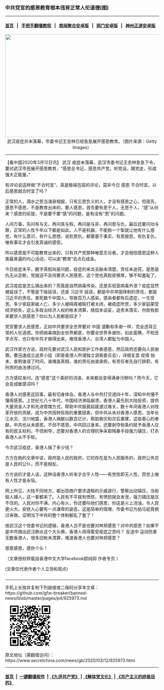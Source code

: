 ### 中共党官的感恩教育根本违背正常人伦道德(图)
------------------------

#### [首页](https://github.com/gfw-breaker/banned-news/blob/master/README.md) &nbsp;&nbsp;|&nbsp;&nbsp; [手把手翻墙教程](https://github.com/gfw-breaker/guides/wiki) &nbsp;&nbsp;|&nbsp;&nbsp; [禁闻聚合安卓版](https://github.com/gfw-breaker/bn-android) &nbsp;&nbsp;|&nbsp;&nbsp; [网门安卓版](https://github.com/oGate2/oGate) &nbsp;&nbsp;|&nbsp;&nbsp; [神州正道安卓版](https://github.com/SzzdOgate/update) 



<div class="article_right" style="fone-color:#000">
 <p style="text-align:center">
  <img src="//img3.secretchina.com/pic/2020/3-8/p2643031a915983328-ss.jpg" style="height:337px; width:600px"/>
  <br>
   武汉疫症并未落幕，市委书记王忠林已经急急展开感恩教育。（图片来源：Getty Images）
   <span id="hideid" name="hideid" style="color:red;display:none;">
    <span href="https://www.secretchina.com">
    </span>
   </span>
  </br>
 </p>
 <div id="txt-mid1-t21-2017">
  

---


  </div>
 </div>
 <p>
  【看中国2020年3月12日讯】
  <span href="https://www.secretchina.com/news/gb/tag/武汉" target="_blank">
   武汉
  </span>
  疫症未落幕，武汉市委书记王忠林急急下令，要对武汉市民展开感恩教育，“感恩总书记，感恩共产党，听党话，跟党走，形成强大正能量。”
  <span id="hideid" name="hideid" style="color:red;display:none;">
   <span href="https://www.secretchina.com">
   </span>
  </span>
 </p>
 <p>
  有评论说这样做“不合时宜”，真是极端包容的评论，莫非今日
  <span href="https://www.secretchina.com/news/gb/tag/感恩" target="_blank">
   感恩
  </span>
  不合时宜，以后感恩就合时宜了吗？
 </p>
 <p>
  正常的人，滴水之恩当涌泉相报，只有忘恩负义的人，才没有感恩之心，但首先，感恩不感恩，不是教育出来的，要人感恩，首先要有恩于人，无恩于人，“感”从何来？感恩的前提，不是要不要“感”的问题，是有没有“恩”的问题。
 </p>
 <p>
  人间万事，先问有与无，再问真与假，再问是与非，再问恩与仇，最后还要问功与罪，正常的人性千年以下都是如此。人不是机器，不能揿一个掣就让他有什么感觉，有什么意识，有什么思想，说到恩仇，都要基于事实，有恩报恩，有仇复仇，唯有事实才会引发真诚的感受。
 </p>
 <p>
  所以感恩是不可能教育出来的，只有共产党那种唯意志论者，才会相信感恩这种人类最普遍的内心活动，可以由“教育”去点石成金。
 </p>
 <p>
  今日疫症未平，数字真假尚是问题，疫症的来龙去脉未清楚，责任未追究，是恩是仇无从定断，党就迫不及待要求人民感恩，这个党也真脸皮够厚，够不知羞耻了。
 </p>
 <p>
  武汉疫症是怎么搞出来的？究竟是自然病毒传染，还是实验室病毒外泄？疫症显然被延误了，不管是下级延误，还是
  <span href="https://www.secretchina.com/news/gb/tag/习近平" target="_blank">
   习近平
  </span>
  延误，都是中共举国体制的责任，都是习近平的责任。害死数千中国人，导致百万人感染，感染者都有后遗症，一生受苦。多少家庭家破人亡，多少人被隔离被殴打被关闭，被疫症所苦，多少家庭蒙受经济损失，这么多政治经济人权的帐未清算，赔偿未谈妥，追责未落实，你倒有脸来要求人民感恩？你以为人民都是奴才？
 </p>
 <p>
  党官要求人民感恩，正如中共要求全世界要对
  <span href="https://www.secretchina.com" target="_blank">
   中国
  </span>
  道歉和多谢一样，完全违背正常的人伦道德。你把病毒搞到全世界都是，你要全世界多谢你，如此蛮横，不知丑字点写，也只有中共才做得出来，难怪香港人、台湾人都耻为中国人。
 </p>
 <p>
  武汉作家方方说，政府先要对武汉人民和医护工作者感恩，然后政府还要向人民谢罪。要迅速成立追责小组（即是香港人所谓独立调查委员会），详细复盘
  <span href="https://www.secretchina.com/news/gb/tag/疫情" target="_blank">
   疫情
  </span>
  始末，查明谁误了时间，谁掩盖真相，谁的责任由谁承担，有责任者先自行辞职，有刑责的由法律过问。
 </p>
 <p>
  方方感叹发问，连“感恩”这个美好的词语，未来都会变得满身污秽吗？而今天，它会变成敏感词吗？
 </p>
 <p>
  香港人对感恩这回事，最有切身体会。香港人与中共打交道四十年，深知中共懂不懂得感恩。上世纪七八十年代，中国经济濒临崩溃，香港人最先到大陆投资，提供大量资金人才和先进管理方式，帮助中共振衰起疲渡过难关，数十年间香港人对改革开放的贡献，成为中共扭转败局的重要因素，但中共从未对香港人感恩。当年长江水灾、汶川地震，香港人捐献以数百亿计，帮助救灾和灾后重建，这些善心的奉献，中共也从未感恩。不但不感恩，中共回过身来，还要剥夺依条约赋予香港人应有的民主权利，不但剥夺，还要对香港人的合理抗争采取残暴手段强力镇压，打杀香港人从不手软。
 </p>
 <p>
  今次武汉疫症，香港人捐了多少钱？
 </p>
 <p>
  方方在她的文章中说，政府是人民的政府，它的存在是为人民服务的，政府公务员是人民的公仆，而不是相反。
 </p>
 <p>
  方方说的才是人话，这种话香港人听来才合乎人性——有党性即无人性，而世上唯有人性才是永恒。
 </p>
 <p>
  网上所见，大陆不同地方，都出现商户要求退租的示威游行，警察出动镇压，当街殴人捕人，这一套都来了。人民有不平就有愤怒，有愤怒就会发泄，强力镇压是压不住的。人民对你不满，内心有火，你还要叫他们感恩，你这是火上浇油，令人民更火大。安抚人心要有一点谦卑的姿态，这是简单的情理，市委书记为拍马屁竟倒过来做，证明当下中共的整个体制都乱了套了！
 </p>
 <p>
  按武汉这个党委书记的逻辑，香港人岂不是也要对林郑感恩？对中共感恩？如果不是中共搞出武汉肺炎这个大头佛，香港人用得着受疫症之苦吗？
  <span href="https://www.secretchina.com/news/gb/tag/反送中" target="_blank">
   反送中
  </span>
  运动伤害无数香港人，很多旧帐未清算，难道香港人也要对林郑感恩？
 </p>
 <p>
  感恩感恩，感你个头！
 </p>
 <p>
  （文章授权转载自香港中文大学facebook颜纯钩
  <span href="https://www.facebook.com/nganshunkau/?tn-str=k*F" target="_blank">
   作者专页
  </span>
  ）
 </p>
 (文章仅代表作者个人立场和观点)
 <center>
  <div>
   <div id="txt-mid2-t22-2017" style="display: block;  max-height: 351px;  overflow: hidden;">
    <div id="SC-21xxx">
    </div>
    <ins class="adsbygoogle" data-ad-client="ca-pub-1276641434651360" data-ad-format="auto" data-ad-slot="4301710469" data-full-width-responsive="true" style="display:block">
    </ins>
   </div>
  </div>
 </center>
 <div style="padding-top:12px;">
 </div>
</div>

<hr/>
手机上长按并复制下列链接或二维码分享本文章：<br/>
https://github.com/gfw-breaker/banned-news/blob/master/pages/p4/925973.md <br/>
<a href='https://github.com/gfw-breaker/banned-news/blob/master/pages/p4/925973.md'><img src='https://github.com/gfw-breaker/banned-news/blob/master/pages/p4/925973.md.png'/></a> <br/>
原文地址（需翻墙访问）：https://www.secretchina.com/news/gb/2020/03/12/925973.html


------------------------
#### [首页](https://github.com/gfw-breaker/banned-news/blob/master/README.md) &nbsp;|&nbsp; [一键翻墙软件](https://github.com/gfw-breaker/nogfw/blob/master/README.md) &nbsp;| [《九评共产党》](https://github.com/gfw-breaker/9ping.md/blob/master/README.md#九评之一评共产党是什么) | [《解体党文化》](https://github.com/gfw-breaker/jtdwh.md/blob/master/README.md) | [《共产主义的终极目的》](https://github.com/gfw-breaker/gczydzjmd.md/blob/master/README.md)


<img src='http://gfw-breaker.win/banned-news/pages/p4/925973.md' width='0px' height='0px'/>